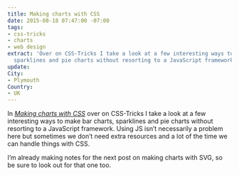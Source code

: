 ```yaml
---
title: Making charts with CSS
date: 2015-08-18 07:47:00 -07:00
tags:
- css-tricks
- charts
- web design
extract: 'Over on CSS-Tricks I take a look at a few interesting ways to make bar charts,
  sparklines and pie charts without resorting to a JavaScript framework. '
update: 
City:
- Plymouth
Country:
- UK
---
```


In *[Making charts with CSS](https://css-tricks.com/making-charts-with-css/)* over on CSS-Tricks I take a look at a few interesting ways to make bar charts, sparklines and pie charts without resorting to a JavaScript framework. Using JS isn’t necessarily a problem here but sometimes we don’t need extra resources and a lot of the time we can handle things with CSS.

I’m already making notes for the next post on making charts with SVG, so be sure to look out for that one too.
